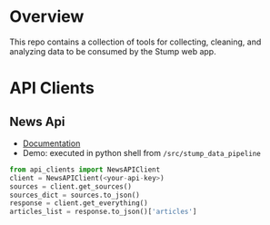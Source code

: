 # Overview
This repo contains a collection of tools for collecting, cleaning, and analyzing data to be consumed by the Stump web app.

# API Clients
## News Api
  - [Documentation](https://newsapi.org/docs)
  - Demo: executed in python shell from `/src/stump_data_pipeline`
  ```python
  from api_clients import NewsAPIClient
  client = NewsAPIClient(<your-api-key>)
  sources = client.get_sources()
  sources_dict = sources.to_json()
  response = client.get_everything()
  articles_list = response.to_json()['articles']
  ```
